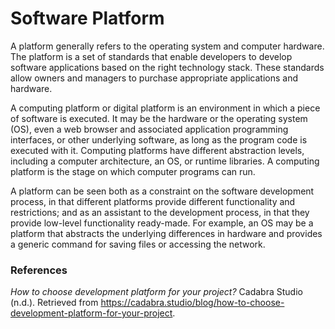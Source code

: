 # Software Platform

A platform generally refers to the operating system and computer hardware. The platform is a set of standards that enable developers to develop software applications based on the right technology stack. These standards allow owners and managers to purchase appropriate applications and hardware.

A computing platform or digital platform is an environment in which a piece of software is executed. It may be the hardware or the operating system (OS), even a web browser and associated application programming interfaces, or other underlying software, as long as the program code is executed with it. Computing platforms have different abstraction levels, including a computer architecture, an OS, or runtime libraries. A computing platform is the stage on which computer programs can run.

A platform can be seen both as a constraint on the software development process, in that different platforms provide different functionality and restrictions; and as an assistant to the development process, in that they provide low-level functionality ready-made. For example, an OS may be a platform that abstracts the underlying differences in hardware and provides a generic command for saving files or accessing the network.

### References

*How to choose development platform for your project?* Cadabra Studio (n.d.). Retrieved from https://cadabra.studio/blog/how-to-choose-development-platform-for-your-project. 